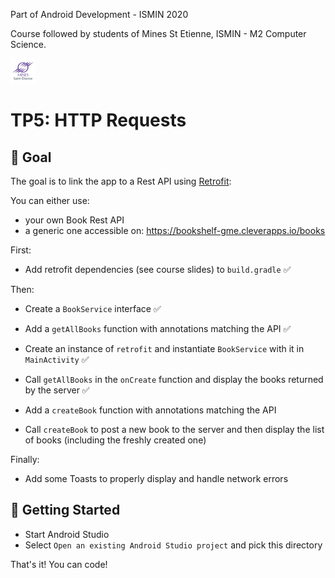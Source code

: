 Part of Android Development - ISMIN 2020

Course followed by students of Mines St Etienne, ISMIN - M2 Computer Science.

[![Mines St Etienne](./logo.png)](https://www.mines-stetienne.fr/)

# TP5: HTTP Requests

## 📝 Goal

The goal is to link the app to a Rest API using [Retrofit](https://square.github.io/retrofit/):

You can either use:
 - your own Book Rest API
 - a generic one accessible on: https://bookshelf-gme.cleverapps.io/books

First:
- Add retrofit dependencies (see course slides) to `build.gradle` ✅

Then:
- Create a `BookService` interface ✅
- Add a `getAllBooks` function with annotations matching the API ✅
- Create an instance of `retrofit` and instantiate `BookService` with it in `MainActivity` ✅
- Call `getAllBooks` in the `onCreate` function and display the books returned by the server ✅

- Add a `createBook` function with annotations matching the API
- Call `createBook` to post a new book to the server and then display the list of books (including the freshly created one)

Finally:
- Add some Toasts to properly display and handle network errors

## 🚀 Getting Started

 - Start Android Studio
 - Select `Open an existing Android Studio project` and pick this directory

That's it! You can code!

